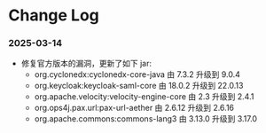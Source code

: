 # Change Log

### 2025-03-14
* 修复官方版本的漏洞，更新了如下 jar:
  * org.cyclonedx:cyclonedx-core-java 由 7.3.2 升级到 9.0.4
  * org.keycloak:keycloak-saml-core 由 18.0.2 升级到 22.0.13
  * org.apache.velocity:velocity-engine-core 由 2.3 升级到 2.4.1
  * org.ops4j.pax.url:pax-url-aether 由 2.6.12 升级到 2.6.16
  * org.apache.commons:commons-lang3 由 3.13.0 升级到 3.17.0